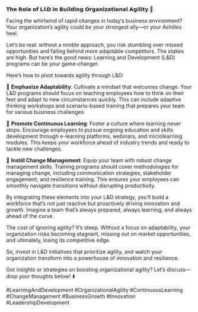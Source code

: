 𝗧𝗵𝗲 𝗥𝗼𝗹𝗲 𝗼𝗳 𝗟&𝗗 𝗶𝗻 𝗕𝘂𝗶𝗹𝗱𝗶𝗻𝗴 𝗢𝗿𝗴𝗮𝗻𝗶𝘇𝗮𝘁𝗶𝗼𝗻𝗮𝗹 𝗔𝗴𝗶𝗹𝗶𝘁𝘆 🌟

Facing the whirlwind of rapid changes in today’s business environment? Your organization’s agility could be your strongest ally—or your Achilles heel.

Let’s be real: without a nimble approach, you risk stumbling over missed opportunities and falling behind more adaptable competitors. The stakes are high. But here’s the good news: Learning and Development (L&D) programs can be your game-changer.

Here’s how to pivot towards agility through L&D:

📌 **Emphasize Adaptability**: Cultivate a mindset that welcomes change. Your L&D programs should focus on teaching employees how to think on their feet and adapt to new circumstances quickly. This can include adaptive thinking workshops and scenario-based training that prepares your team for various business challenges.

📌 **Promote Continuous Learning**: Foster a culture where learning never stops. Encourage employees to pursue ongoing education and skills development through e-learning platforms, webinars, and microlearning modules. This keeps your workforce ahead of industry trends and ready to tackle new challenges.

📌 **Instill Change Management**: Equip your team with robust change management skills. Training programs should cover methodologies for managing change, including communication strategies, stakeholder engagement, and resilience training. This ensures your employees can smoothly navigate transitions without disrupting productivity.

By integrating these elements into your L&D strategy, you’ll build a workforce that’s not just reactive but proactively driving innovation and growth. Imagine a team that’s always prepared, always learning, and always ahead of the curve.

The cost of ignoring agility? It’s steep. Without a focus on adaptability, your organization risks becoming stagnant, missing out on market opportunities, and ultimately, losing its competitive edge.

So, invest in L&D initiatives that prioritize agility, and watch your organization transform into a powerhouse of innovation and resilience.

Got insights or strategies on boosting organizational agility? Let’s discuss—drop your thoughts below! ⬇️

#LearningAndDevelopment #OrganizationalAgility #ContinuousLearning #ChangeManagement #BusinessGrowth #Innovation #LeadershipDevelopment